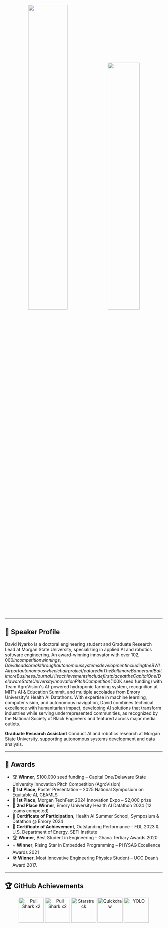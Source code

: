 <div align="center">

<!-- GitHub Stats -->
<img width="50%" src="https://github-readme-stats.vercel.app/api?username=DAVIDNYARKO123&count_private=true&show_icons=true&include_all_commits=false&hide_border=true&hide_title=true" />

<!-- GitHub Streak -->
<img width="45%" src="https://github-readme-streak-stats.herokuapp.com/?user=DAVIDNYARKO123&hide_border=true" />

</div>

---

## 👤 Speaker Profile

David Nyarko is a doctoral engineering student and Graduate Research Lead at Morgan State University, specializing in applied AI and robotics software engineering. An award-winning innovator with over $102,000 in competition winnings, David leads breakthrough autonomous systems development including the BWI Airport autonomous wheelchair project featured in The Baltimore Banner and Baltimore Business Journal. His achievements include first place at the Capital One/Delaware State University Innovation Pitch Competition ($100K seed funding) with Team AgroVision's AI-powered hydroponic farming system, recognition at MIT's AI & Education Summit, and multiple accolades from Emory University's Health AI Datathons. With expertise in machine learning, computer vision, and autonomous navigation, David combines technical excellence with humanitarian impact, developing AI solutions that transform industries while serving underrepresented communities, as recognized by the National Society of Black Engineers and featured across major media outlets.

**Graduate Research Assistant**
Conduct AI and robotics research at Morgan State University, supporting autonomous systems development and data analysis.

---

## 🏅 Awards

- 🏆 **Winner**, $100,000 seed funding – Capital One/Delaware State University Innovation Pitch Competition (AgroVision)
- 🥇 **1st Place**, Poster Presentation – 2025 National Symposium on Equitable AI, CEAMLS  
- 🥇 **1st Place**, Morgan TechFest 2024 Innovation Expo – $2,000 prize  
- 🥈 **2nd Place Winner**, Emory University Health AI Datathon 2024 (12 teams competed) 
- 🏅 **Certificate of Participation**, Health AI Summer School, Symposium & Datathon @ Emory 2024  
- 🏅 **Certificate of Achievement**, Outstanding Performance – FDL 2023 & U.S. Department of Energy, SETI Institute  
- 🏆 **Winner**, Best Student in Engineering – Ghana Tertiary Awards 2020  
- ⭐ **Winner**, Rising Star in Embedded Programming – PHYSAG Excellence Awards 2021  
- 🛠️ **Winner**, Most Innovative Engineering Physics Student – UCC Dean’s Award 2017.  

---

## 🏆 GitHub Achievements

<p align="center">
  <img src="https://github.githubassets.com/images/modules/profile/achievements/pull-shark-default.png" width="80" title="Pull Shark x2"/>
  <img src="https://github.githubassets.com/images/modules/profile/achievements/pull-shark-default.png" width="80" title="Pull Shark x2"/>
  <img src="https://github.githubassets.com/images/modules/profile/achievements/starstruck-default.png" width="80" title="Starstruck"/>
  <img src="https://github.githubassets.com/images/modules/profile/achievements/quickdraw-default.png" width="80" title="Quickdraw"/>
  <img src="https://github.githubassets.com/images/modules/profile/achievements/yolo-default.png" width="80" title="YOLO"/>
</p>
 
